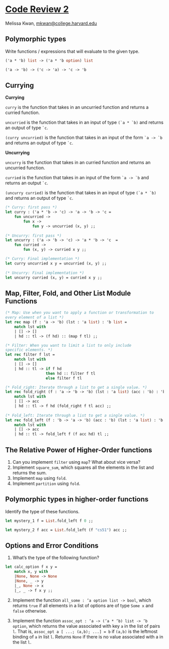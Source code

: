 # [Code Review 2](https://docs.google.com/presentation/d/1aOlll20latEGnH5XK7dy_M9IeQARdhGJH3_iy2zdXXg/edit?usp=sharing)
Melissa Kwan, mkwan@college.harvard.edu

## Polymorphic types
Write functions / expressions that will evaluate to the given type.

```ocaml
('a * 'b) list -> ('a * 'b option) list
```

```ocaml
('a -> 'b) -> ('c -> 'a) -> 'c -> 'b
```

## Currying

**Currying**

`curry` is the function that takes in an uncurried function and returns a curried function.

`uncurried` is the function that takes in an input of type  `` (`a * `b) `` and returns an output of type `` `c ``.

`(curry uncurried)` is the function that takes in an input of the form `` `a -> `b `` and returns an output of type `` `c ``.

**Uncurrying**

`uncurry` is the function that takes in an curried function and returns an uncurried function.

`curried` is the function that takes in an input of the form `` `a -> `b `` and returns an output `` `c ``.

`(uncurry curried)` is the function that takes in an input of type `` (`a * `b) `` and returns an output of type `` `c ``.

```ocaml
(* Curry: first pass *)
let curry : ('a * 'b -> 'c) -> 'a -> 'b -> 'c =
	fun uncurried ->
		fun x ->
			fun y -> uncurried (x, y) ;;
    
(* Uncurry: first pass *)
let uncurry : ('a -> 'b -> 'c) -> 'a * 'b -> 'c  =
	fun curried ->
		fun (x, y) -> curried x y ;;

(* Curry: Final implementation *)
let curry uncurried x y = uncurried (x, y) ;;
    
(* Uncurry: Final implementation *)
let uncurry curried (x, y) = curried x y ;;
```

## Map, Filter, Fold, and Other List Module Functions

```ocaml
(* Map: Use when you want to apply a function or transformation to
every element of a list *)
let rec map (f : 'a -> 'b) (lst : 'a list) : 'b list =
	match lst with
	| [] -> []
	| hd :: tl -> (f hd) :: (map f tl) ;;

(* Filter: When you want to limit a list to only include
specific elements. *)
let rec filter f lst =
	match lst with
	| [] -> []
	| hd :: tl -> if f hd
                  then hd :: filter f tl
                  else filter f tl

(* Fold_right: Iterate through a list to get a single value. *)
let rec fold_right (f : 'a -> 'b -> 'b) (lst : 'a list) (acc : 'b) : 'b =
	match lst with
	| [] -> acc
    | hd :: tl -> f hd (fold_right f tl acc) ;;
  
(* Fold_left: Iterate through a list to get a single value. *)
let rec fold_left (f : 'b -> 'a -> 'b) (acc : 'b) (lst : 'a list) : 'b =
    match lst with
    | [] -> acc
    | hd :: tl -> fold_left f (f acc hd) tl ;;
```

## The Relative Power of Higher-Order functions

1. Can you implement `filter` using `map`? What about vice versa?
2.  Implement `square_sum`, which squares all the elements in the list
    and returns the sum.
3.  Implement `map` using `fold`.
4.  Implement `partition` using `fold`.


## Polymorphic types in higher-order functions

Identify the type of these functions.

```ocaml
let mystery_1 f = List.fold_left f 0 ;;
```
    
```ocaml
let mystery_2 f acc = List.fold_left (f "cs51") acc ;;
```

## Options and Error Conditions

1.  What’s the type of the following function?

```ocaml
let calc_option f x y =
	match x, y with
	|None, None -> None
	|None, _ -> y 
	|_, None -> x 
	|_, _ -> f x y ;;
```

2.  Implement the function `all_some : ’a option list -> bool`, which
    returns `true` if all elements in a list of options are of type
    `Some x` and `false` otherwise.

3.  Implement the function
    `assoc_opt : ’a -> (’a * ’b) list -> ’b option`, which returns the
    value associated with key `a` in the list of pairs `l`. That is,
    `assoc_opt a [ ...; (a,b); ...] = b` if `(a,b)` is the leftmost
    binding of `a` in list `l`. Returns `None` if there is no value
    associated with a in the list `l`.


